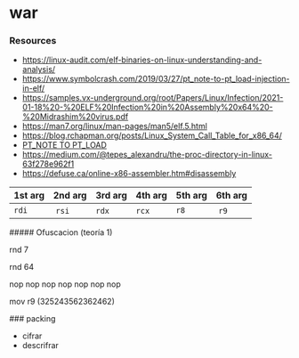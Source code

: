 # war

### Resources

- https://linux-audit.com/elf-binaries-on-linux-understanding-and-analysis/
- https://www.symbolcrash.com/2019/03/27/pt_note-to-pt_load-injection-in-elf/
- https://samples.vx-underground.org/root/Papers/Linux/Infection/2021-01-18%20-%20ELF%20Infection%20in%20Assembly%20x64%20-%20Midrashim%20virus.pdf
- https://man7.org/linux/man-pages/man5/elf.5.html
- https://blog.rchapman.org/posts/Linux_System_Call_Table_for_x86_64/
- [PT_NOTE TO PT_LOAD](https://tmpout.sh/1/2.html)
- https://medium.com/@tepes_alexandru/the-proc-directory-in-linux-63f278e962f1
- https://defuse.ca/online-x86-assembler.htm#disassembly


| 1st arg | 2nd arg| 3rd arg | 4th arg | 5th arg | 6th arg| 
| -| -| -| -| -| - |
| ``rdi``| ``rsi``| ``rdx`` | ``rcx`` | ``r8``| ``r9`` |  





##### Ofuscacion (teoría 1)

rnd 7

rnd 64


nop
nop
nop
nop
nop
nop
nop



mov r9 (325243562362462)


### packing

- cifrar
- descrifrar
